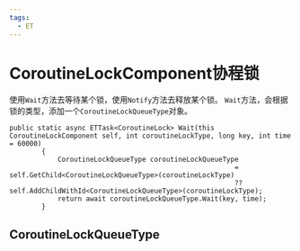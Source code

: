 ```yaml
---
tags:
  - ET
---
```

# CoroutineLockComponent协程锁
使用`Wait`方法去等待某个锁，使用`Notify`方法去释放某个锁。
`Wait`方法，会根据锁的类型，添加一个`CoroutineLockQueueType`对象。
```CSharp
public static async ETTask<CoroutineLock> Wait(this CoroutineLockComponent self, int coroutineLockType, long key, int time = 60000)
        {
            CoroutineLockQueueType coroutineLockQueueType 
                                                        = self.GetChild<CoroutineLockQueueType>(coroutineLockType) 
                                                        ?? self.AddChildWithId<CoroutineLockQueueType>(coroutineLockType);
            return await coroutineLockQueueType.Wait(key, time);
        }
```

## CoroutineLockQueueType
